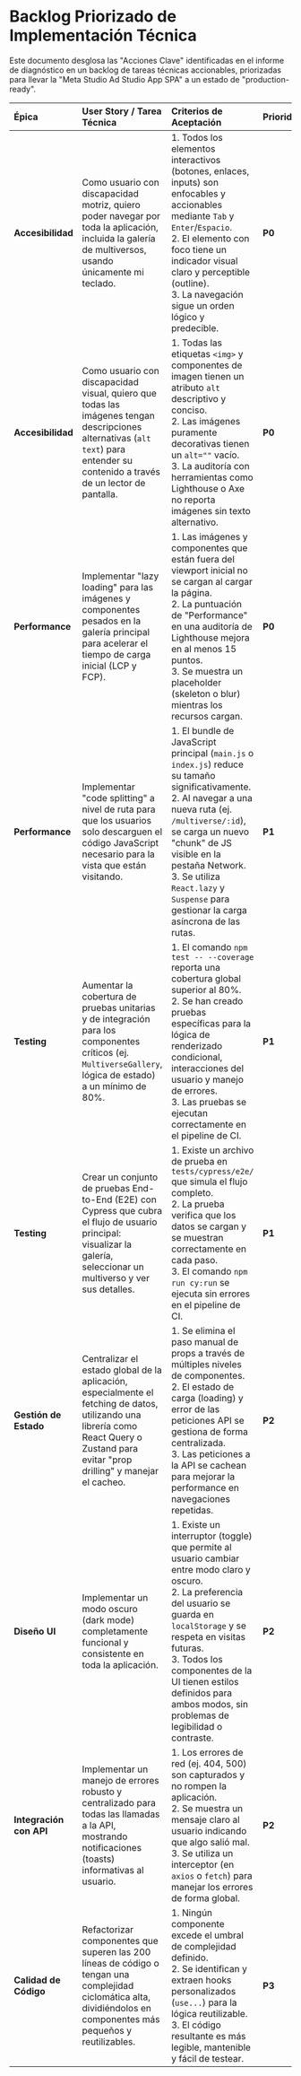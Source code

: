 # Backlog Priorizado de Implementación Técnica

Este documento desglosa las "Acciones Clave" identificadas en el informe de diagnóstico en un backlog de tareas técnicas accionables, priorizadas para llevar la "Meta Studio Ad Studio App SPA" a un estado de "production-ready".

| Épica | User Story / Tarea Técnica | Criterios de Aceptación | Prioridad |
| :--- | :--- | :--- | :--- |
| **Accesibilidad** | Como usuario con discapacidad motriz, quiero poder navegar por toda la aplicación, incluida la galería de multiversos, usando únicamente mi teclado. | 1. Todos los elementos interactivos (botones, enlaces, inputs) son enfocables y accionables mediante `Tab` y `Enter`/`Espacio`.<br>2. El elemento con foco tiene un indicador visual claro y perceptible (outline).<br>3. La navegación sigue un orden lógico y predecible. | **P0** |
| **Accesibilidad** | Como usuario con discapacidad visual, quiero que todas las imágenes tengan descripciones alternativas (`alt text`) para entender su contenido a través de un lector de pantalla. | 1. Todas las etiquetas `<img>` y componentes de imagen tienen un atributo `alt` descriptivo y conciso.<br>2. Las imágenes puramente decorativas tienen un `alt=""` vacío.<br>3. La auditoría con herramientas como Lighthouse o Axe no reporta imágenes sin texto alternativo. | **P0** |
| **Performance** | Implementar "lazy loading" para las imágenes y componentes pesados en la galería principal para acelerar el tiempo de carga inicial (LCP y FCP). | 1. Las imágenes y componentes que están fuera del viewport inicial no se cargan al cargar la página.<br>2. La puntuación de "Performance" en una auditoría de Lighthouse mejora en al menos 15 puntos.<br>3. Se muestra un placeholder (skeleton o blur) mientras los recursos cargan. | **P0** |
| **Performance** | Implementar "code splitting" a nivel de ruta para que los usuarios solo descarguen el código JavaScript necesario para la vista que están visitando. | 1. El bundle de JavaScript principal (`main.js` o `index.js`) reduce su tamaño significativamente.<br>2. Al navegar a una nueva ruta (ej. `/multiverse/:id`), se carga un nuevo "chunk" de JS visible en la pestaña Network.<br>3. Se utiliza `React.lazy` y `Suspense` para gestionar la carga asíncrona de las rutas. | **P1** |
| **Testing** | Aumentar la cobertura de pruebas unitarias y de integración para los componentes críticos (ej. `MultiverseGallery`, lógica de estado) a un mínimo de 80%. | 1. El comando `npm test -- --coverage` reporta una cobertura global superior al 80%.<br>2. Se han creado pruebas específicas para la lógica de renderizado condicional, interacciones del usuario y manejo de errores.<br>3. Las pruebas se ejecutan correctamente en el pipeline de CI. | **P1** |
| **Testing** | Crear un conjunto de pruebas End-to-End (E2E) con Cypress que cubra el flujo de usuario principal: visualizar la galería, seleccionar un multiverso y ver sus detalles. | 1. Existe un archivo de prueba en `tests/cypress/e2e/` que simula el flujo completo.<br>2. La prueba verifica que los datos se cargan y se muestran correctamente en cada paso.<br>3. El comando `npm run cy:run` se ejecuta sin errores en el pipeline de CI. | **P1** |
| **Gestión de Estado** | Centralizar el estado global de la aplicación, especialmente el fetching de datos, utilizando una librería como React Query o Zustand para evitar "prop drilling" y manejar el cacheo. | 1. Se elimina el paso manual de props a través de múltiples niveles de componentes.<br>2. El estado de carga (loading) y error de las peticiones API se gestiona de forma centralizada.<br>3. Las peticiones a la API se cachean para mejorar la performance en navegaciones repetidas. | **P2** |
| **Diseño UI** | Implementar un modo oscuro (dark mode) completamente funcional y consistente en toda la aplicación. | 1. Existe un interruptor (toggle) que permite al usuario cambiar entre modo claro y oscuro.<br>2. La preferencia del usuario se guarda en `localStorage` y se respeta en visitas futuras.<br>3. Todos los componentes de la UI tienen estilos definidos para ambos modos, sin problemas de legibilidad o contraste. | **P2** |
| **Integración con API** | Implementar un manejo de errores robusto y centralizado para todas las llamadas a la API, mostrando notificaciones (toasts) informativas al usuario. | 1. Los errores de red (ej. 404, 500) son capturados y no rompen la aplicación.<br>2. Se muestra un mensaje claro al usuario indicando que algo salió mal.<br>3. Se utiliza un interceptor (en `axios` o `fetch`) para manejar los errores de forma global. | **P2** |
| **Calidad de Código** | Refactorizar componentes que superen las 200 líneas de código o tengan una complejidad ciclomática alta, dividiéndolos en componentes más pequeños y reutilizables. | 1. Ningún componente excede el umbral de complejidad definido.<br>2. Se identifican y extraen hooks personalizados (`use...`) para la lógica reutilizable.<br>3. El código resultante es más legible, mantenible y fácil de testear. | **P3** |

